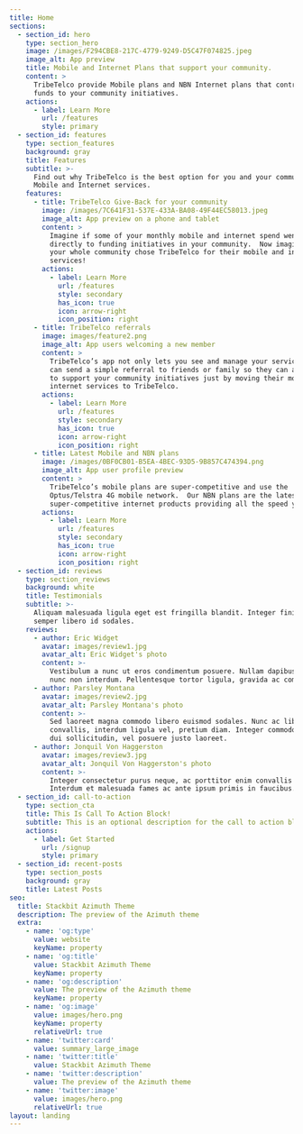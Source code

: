 ```yaml
---
title: Home
sections:
  - section_id: hero
    type: section_hero
    image: /images/F294CBE8-217C-4779-9249-D5C47F074825.jpeg
    image_alt: App preview
    title: Mobile and Internet Plans that support your community.
    content: >
      TribeTelco provide Mobile plans and NBN Internet plans that contribute
      funds to your community initiatives.
    actions:
      - label: Learn More
        url: /features
        style: primary
  - section_id: features
    type: section_features
    background: gray
    title: Features
    subtitle: >-
      Find out why TribeTelco is the best option for you and your community’s
      Mobile and Internet services.
    features:
      - title: TribeTelco Give-Back for your community
        image: /images/7C641F31-537E-433A-BA08-49F44EC58013.jpeg
        image_alt: App preview on a phone and tablet
        content: >
          Imagine if some of your monthly mobile and internet spend went
          directly to funding initiatives in your community.  Now imagine if
          your whole community chose TribeTelco for their mobile and internet
          services!   
        actions:
          - label: Learn More
            url: /features
            style: secondary
            has_icon: true
            icon: arrow-right
            icon_position: right
      - title: TribeTelco referrals
        image: images/feature2.png
        image_alt: App users welcoming a new member
        content: >
          TribeTelco’s app not only lets you see and manage your services, you
          can send a simple referral to friends or family so they can also chose
          to support your community initiatives just by moving their mobile or
          internet services to TribeTelco.
        actions:
          - label: Learn More
            url: /features
            style: secondary
            has_icon: true
            icon: arrow-right
            icon_position: right
      - title: Latest Mobile and NBN plans
        image: /images/0BF0CB01-B5EA-4BEC-93D5-9B857C474394.png
        image_alt: App user profile preview
        content: >
          TribeTelco’s mobile plans are super-competitive and use the
          Optus/Telstra 4G mobile network.  Our NBN plans are the latest,
          super-competitive internet products providing all the speed you need!
        actions:
          - label: Learn More
            url: /features
            style: secondary
            has_icon: true
            icon: arrow-right
            icon_position: right
  - section_id: reviews
    type: section_reviews
    background: white
    title: Testimonials
    subtitle: >-
      Aliquam malesuada ligula eget est fringilla blandit. Integer finibus
      semper libero id sodales.
    reviews:
      - author: Eric Widget
        avatar: images/review1.jpg
        avatar_alt: Eric Widget's photo
        content: >-
          Vestibulum a nunc ut eros condimentum posuere. Nullam dapibus quis
          nunc non interdum. Pellentesque tortor ligula, gravida ac commodo eu.
      - author: Parsley Montana
        avatar: images/review2.jpg
        avatar_alt: Parsley Montana's photo
        content: >-
          Sed laoreet magna commodo libero euismod sodales. Nunc ac libero
          convallis, interdum ligula vel, pretium diam. Integer commodo sem at
          dui sollicitudin, vel posuere justo laoreet.
      - author: Jonquil Von Haggerston
        avatar: images/review3.jpg
        avatar_alt: Jonquil Von Haggerston's photo
        content: >-
          Integer consectetur purus neque, ac porttitor enim convallis vitae.
          Interdum et malesuada fames ac ante ipsum primis in faucibus.
  - section_id: call-to-action
    type: section_cta
    title: This Is Call To Action Block!
    subtitle: This is an optional description for the call to action block.
    actions:
      - label: Get Started
        url: /signup
        style: primary
  - section_id: recent-posts
    type: section_posts
    background: gray
    title: Latest Posts
seo:
  title: Stackbit Azimuth Theme
  description: The preview of the Azimuth theme
  extra:
    - name: 'og:type'
      value: website
      keyName: property
    - name: 'og:title'
      value: Stackbit Azimuth Theme
      keyName: property
    - name: 'og:description'
      value: The preview of the Azimuth theme
      keyName: property
    - name: 'og:image'
      value: images/hero.png
      keyName: property
      relativeUrl: true
    - name: 'twitter:card'
      value: summary_large_image
    - name: 'twitter:title'
      value: Stackbit Azimuth Theme
    - name: 'twitter:description'
      value: The preview of the Azimuth theme
    - name: 'twitter:image'
      value: images/hero.png
      relativeUrl: true
layout: landing
---
```

